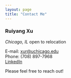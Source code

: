 ```yaml
---
layout: page
title: "Contact Me"
---
```


### Ruiyang Xu

*Chicago, IL* open to relocation  

E-mail: xur@uchicago.edu  
Phone: (708) 897-7968  
[LinkedIn](https://www.linkedin.com/in/xu-ruiyang/)  

Please feel free to reach out!
